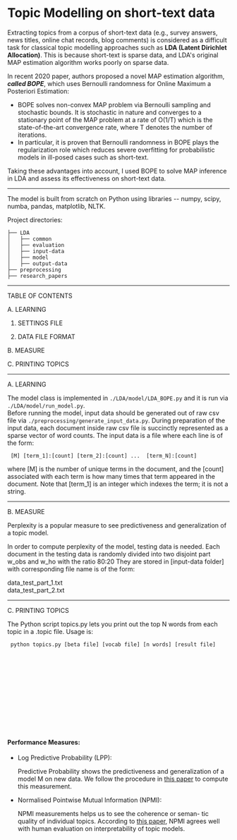 # Topic Modelling on short-text data 

Extracting topics from a corpus of short-text data (e.g., survey answers, news titles, online chat records, blog comments) is considered as a difficult task for classical topic modelling approaches such as **LDA (Latent Dirichlet Allocation)**. This is because short-text is sparse data, and LDA's original MAP estimation algorithm works poorly on sparse data.

In recent 2020 paper, authors proposed a novel MAP estimation algorithm, ***called BOPE***, which uses Bernoulli randomness for Online Maximum a Posteriori Estimation:
- BOPE solves non-convex MAP problem via Bernoulli sampling and stochastic bounds. It is stochastic in nature and converges to a stationary point of the MAP problem at a rate of O(1/T) which is the state-of-the-art convergence rate, where T denotes the number of iterations.
- In particular, it is proven that Bernoulli randomness in BOPE plays the regularization role which reduces severe overfitting for probabilistic models in ill-posed cases such as short-text.

Taking these advantages into account, I used BOPE to solve MAP inference in LDA and assess its effectiveness on short-text data.

-------
The model is built from scratch on Python using libraries -- numpy, scipy, numba, pandas, matplotlib, NLTK.

Project directories:
```
├── LDA
│   ├── common
│   ├── evaluation
│   ├── input-data
│   ├── model
│   ├── output-data
├── preprocessing 
├── research_papers
```

------------------------------------------------------------------------
TABLE OF CONTENTS


A. LEARNING 

   1. SETTINGS FILE

   2. DATA FILE FORMAT

B. MEASURE

C. PRINTING TOPICS


------------------------------------------------------------------------
A. LEARNING 

The model class is implemented in `./LDA/model/LDA_BOPE.py` and it is run via `./LDA/model/run_model.py`. \
Before running the model, input data should be generated out of raw csv file via `./preprocessing/generate_input_data.py`. During preparation of the input data, each document inside raw csv file is succinctly represented as a sparse vector of word counts. The input data is a file where each line is of the form:

     [M] [term_1]:[count] [term_2]:[count] ...  [term_N]:[count]

where [M] is the number of unique terms in the document, and the [count] associated with each term is how many times that term appeared in the document.  Note that [term_1] is an integer which indexes the term; it is not a string.

------------------------------------------------------------------------

B. MEASURE

Perplexity is a popular measure to see predictiveness and generalization of a topic model.

In order to compute perplexity of the model, testing data is needed. Each document in the testing data is randomly divided into two disjoint part w_obs and w_ho with the ratio 80:20
They are stored in [input-data folder] with corresponding file name is of the form:

data_test_part_1.txt\
data_test_part_2.txt

------------------------------------------------------------------------

C. PRINTING TOPICS

The Python script topics.py lets you print out the top N
words from each topic in a .topic file.  Usage is:

     python topics.py [beta file] [vocab file] [n words] [result file]














&nbsp;

&nbsp;

&nbsp;

&nbsp;

&nbsp;

&nbsp;
&nbsp;

#### Performance Measures:
- Log Predictive Probability (LPP):

    Predictive Probability shows the predictiveness and generalization of a model M on new data. We follow the procedure in [this paper](https://arxiv.org/pdf/1206.6425.pdf) to compute this measurement. 

- Normalised Pointwise Mutual Information (NPMI): 

    NPMI measurements helps us to see the coherence or seman- tic quality of individual topics. According to [this paper](https://www.ams.org/journals/tran/1943-054-03/S0002-9947-1943-0009263-7/S0002-9947-1943-0009263-7.pdf), NPMI agrees well with human evaluation on interpretability of topic models.

